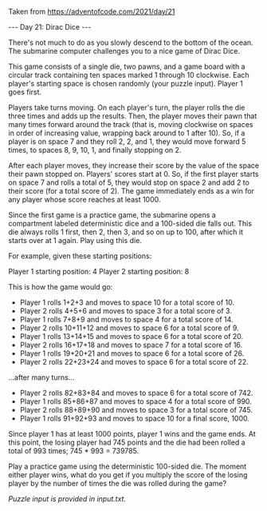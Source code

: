 Taken from https://adventofcode.com/2021/day/21

--- Day 21: Dirac Dice ---

There's not much to do as you slowly descend to the bottom of the ocean. The submarine computer challenges you to a nice game of Dirac Dice.

This game consists of a single die, two pawns, and a game board with a circular track containing ten spaces marked 1 through 10 clockwise. Each player's starting space is chosen randomly (your puzzle input). Player 1 goes first.

Players take turns moving. On each player's turn, the player rolls the die three times and adds up the results. Then, the player moves their pawn that many times forward around the track (that is, moving clockwise on spaces in order of increasing value, wrapping back around to 1 after 10). So, if a player is on space 7 and they roll 2, 2, and 1, they would move forward 5 times, to spaces 8, 9, 10, 1, and finally stopping on 2.

After each player moves, they increase their score by the value of the space their pawn stopped on. Players' scores start at 0. So, if the first player starts on space 7 and rolls a total of 5, they would stop on space 2 and add 2 to their score (for a total score of 2). The game immediately ends as a win for any player whose score reaches at least 1000.

Since the first game is a practice game, the submarine opens a compartment labeled deterministic dice and a 100-sided die falls out. This die always rolls 1 first, then 2, then 3, and so on up to 100, after which it starts over at 1 again. Play using this die.

For example, given these starting positions:

Player 1 starting position: 4
Player 2 starting position: 8

This is how the game would go:

* Player 1 rolls 1+2+3 and moves to space 10 for a total score of 10.
* Player 2 rolls 4+5+6 and moves to space 3 for a total score of 3.
* Player 1 rolls 7+8+9 and moves to space 4 for a total score of 14.
* Player 2 rolls 10+11+12 and moves to space 6 for a total score of 9.
* Player 1 rolls 13+14+15 and moves to space 6 for a total score of 20.
* Player 2 rolls 16+17+18 and moves to space 7 for a total score of 16.
* Player 1 rolls 19+20+21 and moves to space 6 for a total score of 26.
* Player 2 rolls 22+23+24 and moves to space 6 for a total score of 22.

...after many turns...

* Player 2 rolls 82+83+84 and moves to space 6 for a total score of 742.
* Player 1 rolls 85+86+87 and moves to space 4 for a total score of 990.
* Player 2 rolls 88+89+90 and moves to space 3 for a total score of 745.
* Player 1 rolls 91+92+93 and moves to space 10 for a final score, 1000.

Since player 1 has at least 1000 points, player 1 wins and the game ends. At this point, the losing player had 745 points and the die had been rolled a total of 993 times; 745 * 993 = 739785.

Play a practice game using the deterministic 100-sided die. The moment either player wins, what do you get if you multiply the score of the losing player by the number of times the die was rolled during the game?

*Puzzle input is provided in input.txt.*
